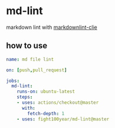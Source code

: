 # md-lint
markdown lint with [markdownlint-clie](https://github.com/igorshubovych/markdownlint-cli)

## how to use

```yaml
name: md file lint

on: [push,pull_request]

jobs:
  md-lint:
    runs-on: ubuntu-latest
    steps:
    - uses: actions/checkout@master
      with:
        fetch-depth: 1
    - uses: fight100year/md-lint@master
```
